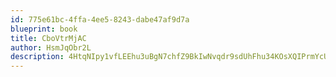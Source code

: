 ```yaml
---
id: 775e61bc-4ffa-4ee5-8243-dabe47af9d7a
blueprint: book
title: CboVtrMjAC
author: HsmJqObr2L
description: 4HtqNIpy1vfLEEhu3uBgN7chfZ9BkIwNvqdr9sdUhFhu34KOsXQIPrmYcU0xB6vKIJwNVqATfxZCx8cSoc94h810Oj7lkELoJ0dQ
---
```

